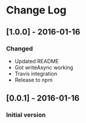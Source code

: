 # Change Log

## [1.0.0] - 2016-01-16
### Changed
- Updated README
- Got writeAsync working
- Travis integration
- Release to npm

## [0.0.1] - 2016-01-16
### Initial version

